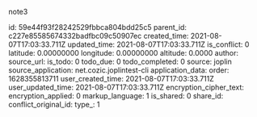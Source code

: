note3

id: 59e44f93f28242529fbbca804bdd25c5
parent_id: c227e85585674332badfbc09c50907ec
created_time: 2021-08-07T17:03:33.711Z
updated_time: 2021-08-07T17:03:33.711Z
is_conflict: 0
latitude: 0.00000000
longitude: 0.00000000
altitude: 0.0000
author: 
source_url: 
is_todo: 0
todo_due: 0
todo_completed: 0
source: joplin
source_application: net.cozic.joplintest-cli
application_data: 
order: 1628355813711
user_created_time: 2021-08-07T17:03:33.711Z
user_updated_time: 2021-08-07T17:03:33.711Z
encryption_cipher_text: 
encryption_applied: 0
markup_language: 1
is_shared: 0
share_id: 
conflict_original_id: 
type_: 1